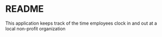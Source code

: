 # README

This application keeps track of the time employees clock in and out at a local non-profit organization
